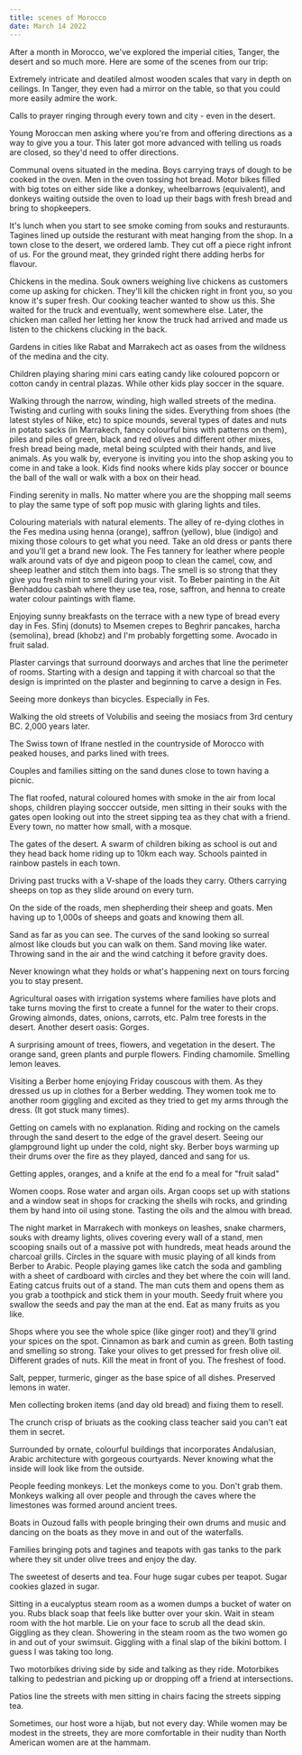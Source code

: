 ```yaml
---
title: scenes of Morocco
date: March 14 2022
---
```


After a month in Morocco, we've explored the imperial cities, Tanger, the desert and so much more. Here are some of the scenes from our trip:

Extremely intricate and deatiled almost wooden scales that vary in depth on ceilings. In Tanger, they even had a mirror on the table, so that you could more easily admire the work. 

Calls to prayer ringing through every town and city - even in the desert.

Young Moroccan men asking where you're from and offering directions as a way to give you a tour. This later got more advanced with telling us roads are closed, so they'd need to offer directions.

Communal ovens situated in the medina. Boys carrying trays of dough to be cooked in the oven. Men in the oven tossing hot bread. Motor bikes filled with big totes on either side like a donkey, wheelbarrows (equivalent), and donkeys waiting outside the oven to load up their bags with fresh bread and bring to shopkeepers.

It's lunch when you start to see smoke coming from souks and resturaunts. Tagines lined up outside the resturant with meat hanging from the shop. In a town close to the desert, we ordered lamb. They cut off a piece right infront of us. For the ground meat, they grinded right there adding herbs for flavour.

Chickens in the medina. Souk owners weighing live chickens as customers come up asking for chicken. They'll kill the chicken right in front you, so you know it's super fresh. Our cooking teacher wanted to show us this. She waited for the truck and eventually, went somewhere else. Later, the chicken man called her letting her know the truck had arrived and made us listen to the chickens clucking in the back. 

Gardens in cities like Rabat and Marrakech act as oases from the wildness of the medina and the city.

Children playing sharing mini cars eating candy like coloured popcorn or cotton candy in central plazas. While other kids play soccer in the square. 

Walking through the narrow, winding, high walled streets of the medina. Twisting and curling with souks lining the sides. Everything from shoes (the latest styles of Nike, etc) to spice mounds, several types of dates and nuts in potato sacks (in Marrakech, fancy colourful bins with patterns on them), piles and piles of green, black and red olives and different other mixes, fresh bread being made, metal being sculpted with their hands, and live animals. As you walk by, everyone is inviting you into the shop asking you to come in and take a look. Kids find nooks where kids play soccer or bounce the ball of the wall or walk with a box on their head.

Finding serenity in malls. No matter where you are the shopping mall seems to play the same type of soft pop music with glaring lights and tiles. 

Colouring materials with natural elements. The alley of re-dying clothes in the Fes medina using henna (orange), saffron (yellow), blue (indigo) and mixing those colours to get what you need. Take an old dress or pants there and you'll get a brand new look. The Fes tannery for leather where people walk around vats of dye and pigeon poop to clean the camel, cow, and sheep leather and stitch them into bags. The smell is so strong that they give you fresh mint to smell during your visit. To Beber painting in the Aït Benhaddou casbah where they use tea, rose, saffron, and henna to create water colour paintings with flame.

Enjoying sunny breakfasts on the terrace with a new type of bread every day in Fes. Sfinj (donuts) to Msemen crepes to Beghrir pancakes, harcha (semolina), bread (khobz) and I'm probably forgetting some. Avocado in fruit salad.

Plaster carvings that surround doorways and arches that line the perimeter of rooms. Starting with a design and tapping it with charcoal so that the design is imprinted on the plaster and beginning to carve a design in Fes.

Seeing more donkeys than bicycles. Especially in Fes.

Walking the old streets of Volubilis and seeing the mosiacs from 3rd century BC. 2,000 years later. 

The Swiss town of Ifrane nestled in the countryside of Morocco with peaked houses, and parks lined with trees.

Couples and families sitting on the sand dunes close to town having a picnic.

The flat roofed, natural coloured homes with smoke in the air from local shops, children playing socccer outside, men sitting in their souks with the gates open looking out into the street sipping tea as they chat with a friend. Every town, no matter how small, with a mosque.

The gates of the desert. A swarm of children biking as school is out and they head back home riding up to 10km each way. Schools painted in rainbow pastels in each town.

Driving past trucks with a V-shape of the loads they carry. Others carrying sheeps on top as they slide around on every turn.

On the side of the roads, men shepherding their sheep and goats. Men having up to 1,000s of sheeps and goats and knowing them all. 

Sand as far as you can see. The curves of the sand looking so surreal almost like clouds but you can walk on them. Sand moving like water. Throwing sand in the air and the wind catching it before gravity does. 

Never knowingn what they holds or what's happening next on tours forcing you to stay present. 

Agricultural oases with irrigation systems where families have plots and take turns moving the first to create a funnel for the water to their crops. Growing almonds, dates, onions, carrots, etc. Palm tree forests in the desert. Another desert oasis: Gorges.

A surprising amount of trees, flowers, and vegetation in the desert. The orange sand, green plants and purple flowers. Finding chamomile. Smelling lemon leaves.

Visiting a Berber home enjoying Friday couscous with them. As they dressed us up in clothes for a Berber wedding. They women took me to another room giggling and excited as they tried to get my arms through the dress. (It got stuck many times).

Getting on camels with no explanation. Riding and rocking on the camels through the sand desert to the edge of the gravel desert. Seeing our glampground light up under the cold, night sky. Berber boys warming up their drums over the fire as they played, danced and sang for us. 

Getting apples, oranges, and a knife at the end fo a meal for "fruit salad"

Women coops. Rose water and argan oils. Argan coops set up with stations and a window seat in shops for cracking the shells wih rocks, and grinding them by hand into oil using stone. Tasting the oils and the almou with bread. 

The night market in Marrakech with monkeys on leashes, snake charmers, souks with dreamy lights, olives covering every wall of a stand, men scooping snails out of a massive pot with hundreds, meat heads around the charcoal grills. Circles in the square with music playing of all kinds from Berber to Arabic. People playing games like catch the soda and gambling with a sheet of cardboard with circles and they bet where the coin will land. Eating catcus fruits out of a stand. The man cuts them and opens them as you grab a toothpick and stick them in your mouth. Seedy fruit where you swallow the seeds and pay the man at the end. Eat as many fruits as you like. 

Shops where you see the whole spice (like ginger root) and they'll grind your spices on the spot. Cinnamon as bark and cumin as green. Both tasting and smelling so strong. Take your olives to get pressed for fresh olive oil. Different grades of nuts. Kill the meat in front of you. The freshest of food. 

Salt, pepper, turmeric, ginger as the base spice of all dishes. Preserved lemons in water. 

Men collecting broken items (and day old bread) and fixing them to resell. 

The crunch crisp of briuats as the cooking class teacher said you can't eat them in secret. 

Surrounded by ornate, colourful buildings that incorporates Andalusian, Arabic architecture with gorgeous courtyards. Never knowing what the inside will look like from the outside. 

People feeding monkeys. Let the monkeys come to you. Don't grab them. Monkeys walking all over people and through the caves where the limestones was formed around ancient trees. 

Boats in Ouzoud falls with people bringing their own drums and music and dancing on the boats as they move in and out of the waterfalls. 

Families bringing pots and tagines and teapots with gas tanks to the park where they sit under olive trees and enjoy the day.

The sweetest of deserts and tea. Four huge sugar cubes per teapot. Sugar cookies glazed in sugar. 

Sitting in a eucalyptus steam room as a women dumps a bucket of water on you. Rubs black soap that feels like butter over your skin. Wait in steam room with the hot marble. Lie on your face to scrub all the dead skin. Giggling as they clean. Showering in the steam room as the two women go in and out of your swimsuit. Giggling with a final slap of the bikini bottom. I guess I was taking too long.

Two motorbikes driving side by side and talking as they ride. Motorbikes talking to pedestrian and picking up or dropping off a friend at intersections.

Patios line the streets with men sitting in chairs facing the streets sipping tea. 

Sometimes, our host wore a hijab, but not every day. While women may be modest in the streets, they are more comfortable in their nudity than North American women are at the hammam.
